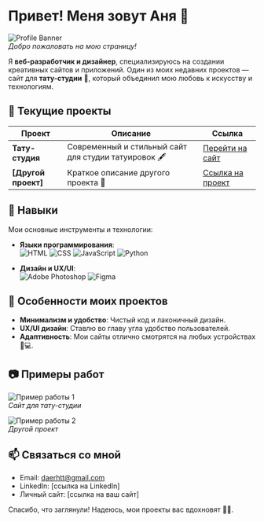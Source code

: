 # Привет! Меня зовут Аня 👋

![Profile Banner](https://via.placeholder.com/1200x300?text=Welcome+to+My+GitHub+Profile)  
*Добро пожаловать на мою страницу!*

Я **веб-разработчик и дизайнер**, специализируюсь на создании креативных сайтов и приложений. Один из моих недавних проектов — сайт для **тату-студии** 🖤, который объединил мою любовь к искусству и технологиям.

## 🚀 Текущие проекты

| Проект             | Описание                                              | Ссылка                                       |
| ------------------ | ----------------------------------------------------- | -------------------------------------------- |
| **Тату-студия**    | Современный и стильный сайт для студии татуировок 🖋️  | [Перейти на сайт](https://example.com)       |
| **[Другой проект]**| Краткое описание другого проекта 🎨                     | [Ссылка на проект](https://example.com)      |

## 💼 Навыки

Мои основные инструменты и технологии:

- **Языки программирования**:  
  ![HTML](https://img.shields.io/badge/HTML-E34F26?style=for-the-badge&logo=html5&logoColor=white) 
  ![CSS](https://img.shields.io/badge/CSS-1572B6?style=for-the-badge&logo=css3&logoColor=white) 
  ![JavaScript](https://img.shields.io/badge/JavaScript-F7DF1E?style=for-the-badge&logo=javascript&logoColor=white) 
  ![Python](https://img.shields.io/badge/Python-3776AB?style=for-the-badge&logo=python&logoColor=white)

- **Дизайн и UX/UI**:  
  ![Adobe Photoshop](https://img.shields.io/badge/Photoshop-31A8FF?style=for-the-badge&logo=adobephotoshop&logoColor=white) 
  ![Figma](https://img.shields.io/badge/Figma-F24E1E?style=for-the-badge&logo=figma&logoColor=white)

## 🌟 Особенности моих проектов

- **Минимализм и удобство**: Чистый код и лаконичный дизайн.
- **UX/UI дизайн**: Ставлю во главу угла удобство пользователей.
- **Адаптивность**: Мои сайты отлично смотрятся на любых устройствах 📱💻.

## 📷 Примеры работ

![Пример работы 1](https://via.placeholder.com/400x300?text=Tattoo+Studio+Website)  
_Сайт для тату-студии_

![Пример работы 2](https://via.placeholder.com/400x300?text=Another+Project)  
_Другой проект_

## 📫 Связаться со мной

- Email: daerhtt@gmail.com
- LinkedIn: [ссылка на LinkedIn]
- Личный сайт: [ссылка на ваш сайт]

Спасибо, что заглянули! Надеюсь, мои проекты вас вдохновят 🎨✨.
